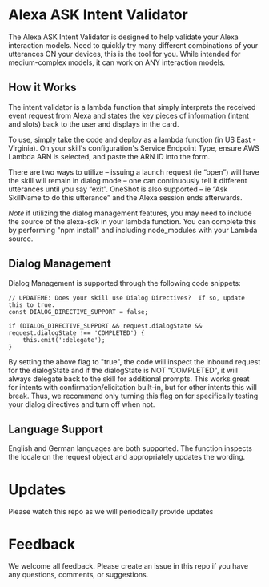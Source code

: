# Alexa ASK Intent Validator

The Alexa ASK Intent Validator is designed to help validate your Alexa interaction models.  Need to quickly try many different combinations of your utterances ON your devices, this is the tool for you.  While intended for medium-complex models, it can work on ANY interaction models.  

## How it Works

The intent validator is a lambda function that simply interprets the received event request from Alexa and states the key pieces of information (intent and slots) back to the user and displays in the card.

To use, simply take the code and deploy as a lambda function (in US East - Virginia). On your skill's configuration's Service Endpoint Type, ensure AWS Lambda ARN is selected, and paste the ARN ID into the form.

There are two ways to utilize – issuing a launch request (ie “open”) will have the skill will remain in dialog mode – one can continuously tell it different utterances until you say “exit”.  OneShot is also supported – ie “Ask SkillName to do this utterance” and the Alexa session ends afterwards.

*Note* if utilizing the dialog management features, you may need to include the source of the alexa-sdk in your lambda function.  You can complete this by performing "npm install" and including node_modules with your Lambda source.

## Dialog Management

Dialog Management is supported through the following code snippets:

~~~
// UPDATEME: Does your skill use Dialog Directives?  If so, update this to true.
const DIALOG_DIRECTIVE_SUPPORT = false;

if (DIALOG_DIRECTIVE_SUPPORT && request.dialogState && request.dialogState !== 'COMPLETED') {
    this.emit(':delegate');
} 
~~~
By setting the above flag to "true", the code will inspect the inbound request for the dialogState and if the dialogState is NOT "COMPLETED", it will always delegate back to the skill for additional prompts.  This works great for intents with confirmation/elicitation built-in, but for other intents this will break.  Thus, we recommend only turning this flag on for specifically testing your dialog directives and turn off when not.

## Language Support

English and German languages are both supported.  The function inspects the locale on the request object and appropriately updates the wording.

# Updates

Please watch this repo as we will periodically provide updates

# Feedback

We welcome all feedback.  Please create an issue in this repo if you have any questions, comments, or suggestions.
